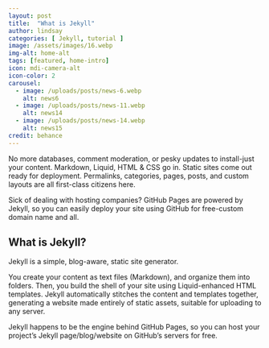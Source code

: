 ```yaml
---
layout: post
title:  "What is Jekyll"
author: lindsay
categories: [ Jekyll, tutorial ]
image: /assets/images/16.webp
img-alt: home-alt
tags: [featured, home-intro]
icon: mdi-camera-alt
icon-color: 2
carousel: 
  - image: /uploads/posts/news-6.webp
    alt: news6
  - image: /uploads/posts/news-11.webp
    alt: news14
  - image: /uploads/posts/news-14.webp
    alt: news15
credit: behance
---
```


No more databases, comment moderation, or pesky updates to install-just your content. Markdown, Liquid, HTML & CSS go in. Static sites come out ready for deployment. Permalinks, categories, pages, posts, and custom layouts are all first-class citizens here.

Sick of dealing with hosting companies? GitHub Pages are powered by Jekyll, so you can easily deploy your site using GitHub for free-custom domain name and all.

## What is Jekyll?

Jekyll is a simple, blog-aware, static site generator.

You create your content as text files (Markdown), and organize them into folders. Then, you build the shell of your site using Liquid-enhanced HTML templates. Jekyll automatically stitches the content and templates together, generating a website made entirely of static assets, suitable for uploading to any server.

Jekyll happens to be the engine behind GitHub Pages, so you can host your project’s Jekyll page/blog/website on GitHub’s servers for free.